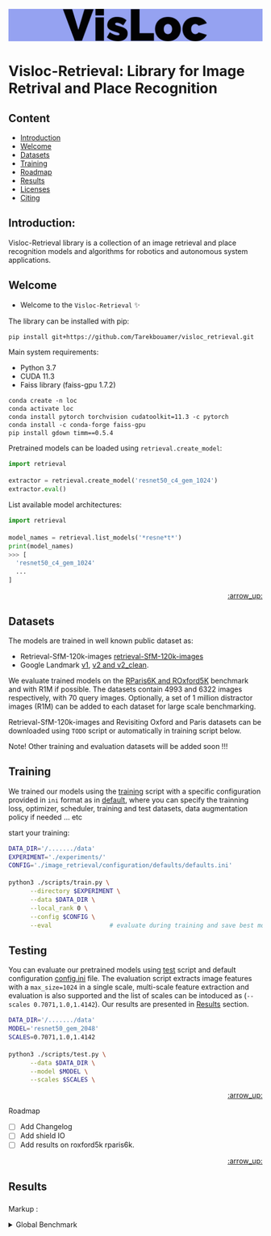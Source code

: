 ![demo_vid](assets/VisLoc-logos.jpeg)

# Visloc-Retrieval: Library for Image Retrival and Place Recognition

## Content
- [Introduction](#introduction)
- [Welcome](#welcome)
- [Datasets](#datasets)
- [Training](#training)
- [Roadmap](#roadmap)
- [Results](#results)
- [Licenses](#licenses)
- [Citing](#citing)

## Introduction:

Visloc-Retrieval library is a collection of an image retrieval and place recognition models and algorithms for robotics and autonomous system applications.

## Welcome

* Welcome to the `Visloc-Retrieval` :sparkles:

The library can be installed with pip:

```
pip install git+https://github.com/Tarekbouamer/visloc_retrieval.git
```

Main system requirements:
  * Python 3.7
  * CUDA 11.3
  * Faiss library (faiss-gpu 1.7.2)

```
conda create -n loc
conda activate loc
conda install pytorch torchvision cudatoolkit=11.3 -c pytorch
conda install -c conda-forge faiss-gpu 
pip install gdown timm==0.5.4
```

Pretrained models can be loaded using `retrieval.create_model`:

```python
import retrieval

extractor = retrieval.create_model('resnet50_c4_gem_1024')
extractor.eval()
```

List available model architectures:
```python
import retrieval

model_names = retrieval.list_models('*resne*t*')
print(model_names)
>>> [
  'resnet50_c4_gem_1024'
  ...
]
```

<p align="right"><a href="#content">:arrow_up:</a></p>

## Datasets
The models are trained in well known public dataset as:
 * Retrieval-SfM-120k-images [retrieval-SfM-120k-images](http://cmp.felk.cvut.cz/cnnimageretrieval/) 
 * Google Landmark [v1](https://www.kaggle.com/datasets/google/google-landmarks-dataset), [v2 and v2_clean](https://github.com/cvdfoundation/google-landmark). 

We evaluate trained models on the [RParis6K and ROxford5K](https://github.com/filipradenovic/revisitop) benchmark and with R1M if possible. The datasets contain 4993 and 6322 images respectively, with 70 query images. Optionally, a set of 1 million distractor images (R1M) can be added to each dataset for large scale benchmarking.

Retrieval-SfM-120k-images and Revisiting Oxford and Paris datasets can be downloaded using `TODO` script or automatically in training script below.

 Note! Other training and evaluation datasets will be added soon !!!


## Training
We trained our models using the [training](scripts/train.py) script with a specific configuration provided in `ini` format as in [default](retrieval/configuration/defaults/default.ini), where you can specify the trainning loss, optimizer, scheduler, training and test datasets, data augmentation policy if needed ... etc

start your training:

```sh
DATA_DIR='/......./data'
EXPERIMENT='./experiments/'
CONFIG='./image_retrieval/configuration/defaults/defaults.ini'

python3 ./scripts/train.py \
      --directory $EXPERIMENT \
      --data $DATA_DIR \
      --local_rank 0 \
      --config $CONFIG \
      --eval                # evaluate during training and save best model

```

## Testing
You can evaluate our pretrained models using [test](scripts/test.py) script and default configuration [config.ini](retrieval/configuration/defaults/test.ini) file. The evaluation script extracts image features with a `max_size=1024` in a single scale, multi-scale feature extraction and evaluation is also supported and the list of scales can be intoduced as (`--scales 0.7071,1.0,1.4142`). Our results are presented in [Results](#results) section.

```sh
DATA_DIR='/......./data'
MODEL='resnet50_gem_2048'
SCALES=0.7071,1.0,1.4142

python3 ./scripts/test.py \
      --data $DATA_DIR \
      --model $MODEL \
      --scales $SCALES \
```

<p align="right"><a href="#content">:arrow_up:</a></p


## Roadmap

- [ ] Add Changelog
- [ ] Add shield IO
- [ ] Add results on roxford5k rparis6k.

<p align="right"><a href="#content">:arrow_up:</a></p>

## Results

### 

Markup : <details>
           <summary> Global Benchmark
           </summary>
           <p>
           #### :blue_square: Single-Scale Benchmark
           </p>

            | Models                  | |     | ROxford5k |     | |     | RParis6k |      |
            |-------------------------|-|:-----:|:-----:|:-----:|-|:-----:|:-----:|:-----:|
            |                         | | Easy  | Medium| Hard  | | Easy  | Medium| Hard  |
            | resnet50_gem_2048       | | 83.83 | 66.01 | 38.96 | | 91.83 | 77.16 | 55.82 |
            | resnet50_c4_gem_1024    | | 79.22 | 60.53 | 34.30 | | 89.24 | 71.77 | 49.14 |
            | resnet101_gem_2048      | | 82.80 | 66.26 | 40.39 | | 91.29 | 75.23 | 53.21 |
            | resnet101_c4_gem_1024   | | 82.12 | 62.81 | 36.56 | | 90.44 | 74.64 | 52.67 |
            | gl18_resnet101_gem_2048 | | 81.79 | 65.58 | 40.72 | | 91.38 | 76.71 | 56.63 |
           
         </details>

#### :blue_square: Single-Scale Benchmark

  | Models                  | |     | ROxford5k |     | |     | RParis6k |      |
  |-------------------------|-|:-----:|:-----:|:-----:|-|:-----:|:-----:|:-----:|
  |                         | | Easy  | Medium| Hard  | | Easy  | Medium| Hard  |
  | resnet50_gem_2048       | | 83.83 | 66.01 | 38.96 | | 91.83 | 77.16 | 55.82 |
  | resnet50_c4_gem_1024    | | 79.22 | 60.53 | 34.30 | | 89.24 | 71.77 | 49.14 |
  | resnet101_gem_2048      | | 82.80 | 66.26 | 40.39 | | 91.29 | 75.23 | 53.21 |
  | resnet101_c4_gem_1024   | | 82.12 | 62.81 | 36.56 | | 90.44 | 74.64 | 52.67 |
  | gl18_resnet101_gem_2048 | | 81.79 | 65.58 | 40.72 | | 91.38 | 76.71 | 56.63 |


#### :orange_square: Multi-Scale Benchmark

  | Models                  | |     | ROxford5k |     | |     | RParis6k |      |
  |-------------------------|-|:-----:|:-----:|:-----:|-|:-----:|:-----:|:-----:|
  |                         | | Easy  | Medium| Hard  | | Easy  | Medium| Hard  |
  | resnet50_gem_2048       | | 84.96 | 67.19 | 40.45 | | 92.67 | 78.39 | 57.84 |
  | resnet50_c4_gem_1024    | | 80.99 | 61.90 | 34.90 | | 90.20 | 72.58 | 49.98 |
  | resnet101_gem_2048      | | 83.65 | 66.88 | 40.60 | | 92.11 | 76.63 | 55.11 |
  | resnet101_c4_gem_1024   | | 83.94 | 64.41 | 38.09 | | 91.66 | 76.70 | 55.28 |
  | gl18_resnet101_gem_2048 | | 84.76 | 68.05 | 43.42 | | 93.25 | 79.75 | 61.14 |

  :information_source: Moreover, we use 3 image scales `[ 0.7071, 1.0, 1.4142 ]` to extract global discriptors to benchmark our trained model, with a minimum size `100` and a maximum area `2000*2000`.

<p align="right"><a href="#content">:arrow_up:</a></p>






## Licenses

<p align="right"><a href="#content">:arrow_up:</a></p>

## Citing

<p align="right"><a href="#content">:arrow_up:</a></p>
